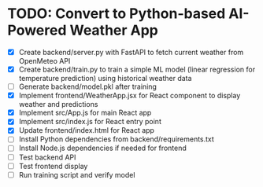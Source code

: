 # TODO: Convert to Python-based AI-Powered Weather App

- [x] Create backend/server.py with FastAPI to fetch current weather from OpenMeteo API
- [x] Create backend/train.py to train a simple ML model (linear regression for temperature prediction) using historical weather data
- [ ] Generate backend/model.pkl after training
- [x] Implement frontend/WeatherApp.jsx for React component to display weather and predictions
- [x] Implement src/App.js for main React app
- [x] Implement src/index.js for React entry point
- [x] Update frontend/index.html for React app
- [ ] Install Python dependencies from backend/requirements.txt
- [ ] Install Node.js dependencies if needed for frontend
- [ ] Test backend API
- [ ] Test frontend display
- [ ] Run training script and verify model
